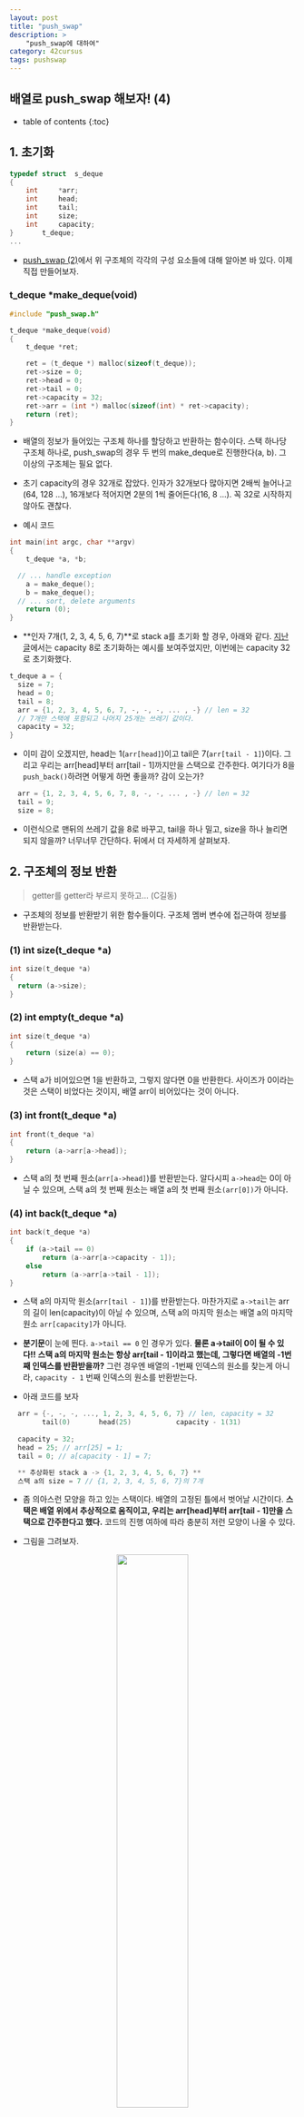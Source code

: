 ```yaml
---
layout: post
title: "push_swap"
description: >
    "push_swap에 대하여"
category: 42cursus
tags: pushswap
---
```

## 배열로 push_swap 해보자! (4)

* table of contents
{:toc}

## 1. 초기화

~~~c
typedef struct	s_deque
{
	int		*arr;
	int		head;
	int		tail;
	int		size;
	int		capacity;
}		t_deque;
...
~~~

- [push_swap (2)](https://espebaum.github.io/42cursus/push-swap-2.html)에서 위 구조체의 각각의 구성 요소들에 대해 알아본 바 있다. 이제 직접 만들어보자.

### t_deque *make_deque(void)
~~~c
#include "push_swap.h"

t_deque	*make_deque(void)
{
	t_deque	*ret;

	ret = (t_deque *) malloc(sizeof(t_deque));
	ret->size = 0;
	ret->head = 0;
	ret->tail = 0;
	ret->capacity = 32;
	ret->arr = (int *) malloc(sizeof(int) * ret->capacity);
	return (ret);
}
~~~

- 배열의 정보가 들어있는 구조체 하나를 할당하고 반환하는 함수이다. 스택 하나당 구조체 하나로, push_swap의 경우 두 번의 make_deque로 진행한다(a, b). 그 이상의 구조체는 필요 없다.

- 초기 capacity의 경우 32개로 잡았다. 인자가 32개보다 많아지면 2배씩 늘어나고(64, 128 ...), 16개보다 적어지면 2분의 1씩 줄어든다(16, 8 ...). 꼭 32로 시작하지 않아도 괜찮다.


- 예시 코드
~~~c
int	main(int argc, char **argv)
{
	t_deque	*a, *b;

  // ... handle exception
	a = make_deque();
	b = make_deque();
  // ... sort, delete arguments
	return (0);
}
~~~

- **인자 7개(1, 2, 3, 4, 5, 6, 7)**로 stack a를 초기화 할 경우, 아래와 같다. [지난 글](https://espebaum.github.io/42cursus/push-swap-2.html)에서는 capacity 8로 초기화하는 예시를 보여주었지만, 이번에는 capacity 32로 초기화했다.

~~~c
t_deque a = {
  size = 7;
  head = 0;
  tail = 8;
  arr = {1, 2, 3, 4, 5, 6, 7, -, -, -, ... , -} // len = 32
  // 7개만 스택에 포함되고 나머지 25개는 쓰레기 값이다.
  capacity = 32;
}
~~~

- 이미 감이 오겠지만, head는 1(`arr[head]`)이고 tail은 7(`arr[tail - 1]`)이다. 그리고 우리는 arr[head]부터 arr[tail - 1]까지만을 스택으로 간주한다. 여기다가 8을  `push_back()`하려면 어떻게 하면 좋을까? 감이 오는가?

~~~c
  arr = {1, 2, 3, 4, 5, 6, 7, 8, -, -, ... , -} // len = 32
  tail = 9;
  size = 8;
~~~

- 이런식으로 맨뒤의 쓰레기 값을 8로 바꾸고, tail을 하나 밀고, size을 하나 늘리면 되지 않을까? 너무너무 간단하다. 뒤에서 더 자세하게 살펴보자.


## 2. 구조체의 정보 반환

> getter를 getter라 부르지 못하고... (C길동)

- 구조체의 정보를 반환받기 위한 함수들이다. 구조체 멤버 변수에 접근하여 정보를 반환받는다.

### (1) int size(t_deque *a)
~~~c
int	size(t_deque *a)
{
  return (a->size);
}
~~~

### (2) int empty(t_deque *a)
~~~c
int	size(t_deque *a)
{
	return (size(a) == 0);
}
~~~
- 스택 a가 비어있으면 1을 반환하고, 그렇지 않다면 0을 반환한다. 사이즈가 0이라는 것은 스택이 비었다는 것이지, 배열 arr이 비어있다는 것이 아니다.

### (3) int front(t_deque *a)
~~~c
int	front(t_deque *a)
{
	return (a->arr[a->head]);
}
~~~
- 스택 a의 첫 번째 원소(`arr[a->head]`)를 반환받는다. 알다시피 `a->head`는 0이 아닐 수 있으며, 스택 a의 첫 번째 원소는 배열 a의 첫 번째 원소`(arr[0])`가 아니다.

### (4) int back(t_deque *a)
~~~c
int	back(t_deque *a)
{
	if (a->tail == 0)
		return (a->arr[a->capacity - 1]);
	else
		return (a->arr[a->tail - 1]);
}
~~~
- 스택 a의 마지막 원소(`arr[tail - 1]`)를 반환받는다. 마찬가지로 `a->tail`는 arr의 길이 len(capacity)이 아닐 수 있으며, 스택 a의 마지막 원소는 배열 a의 마지막 원소 `arr[capacity]`가 아니다.

- **분기문**이 눈에 띈다. `a->tail == 0` 인 경우가 있다. **물론 a->tail이 0이 될 수 있다!!** **스택 a의 마지막 원소는 항상 arr[tail - 1]이라고 했는데, 그렇다면 배열의 -1번째 인덱스를 반환받을까?** 그런 경우엔 배열의 -1번째 인덱스의 원소를 찾는게 아니라, `capacity - 1` 번째 인덱스의 원소를 반환받는다.<br> 

- 아래 코드를 보자 
~~~c
  arr = {-, -, -, ..., 1, 2, 3, 4, 5, 6, 7} // len, capacity = 32
        tail(0)       head(25)           capacity - 1(31)
 
  capacity = 32;
  head = 25; // arr[25] = 1;
  tail = 0; // a[capacity - 1] = 7;

  ** 추상화된 stack a -> {1, 2, 3, 4, 5, 6, 7} **
  스택 a의 size = 7 // {1, 2, 3, 4, 5, 6, 7}의 7개
~~~

- 좀 의아스런 모양을 하고 있는 스택이다. 배열의 고정된 틀에서 벗어날 시간이다. **스택은 배열 위에서 추상적으로 움직이고, 우리는 arr[head]부터 arr[tail - 1]만을 스택으로 간주한다고 했다.** 코드의 진행 여하에 따라 충분히 저런 모양이 나올 수 있다.

- 그림을 그려보자.

<center><img src="/assets/img/push_swap/circular-queue2.png" width="50%" height="50%"></center>

- 이렇게 보니 확실히 배열의 틀에서 벗어난 것 같다. 배열의 arr[0]이나 배열의 arr[len - 1]은 이 그림에서 아무런 의미를 가지고 있지 않다. **우리는 다만 arr[head]에서 arr[tail - 1]만을 스택으로 간주한다.** tail이 0인 경우는 예외 사항으로, 이 경우에만 `tail - 1`은 -1이 아니라 `capacity - 1`이 된다.

- 여기서 8을 `push_back()`해본다면 어떨까? 아래를 보자.
~~~c
  "t_deque* a의 정보"
  arr = {8, -, -, ..., 1, 2, 3, 4, 5, 6, 7} // len, capacity = 32
           tail(1)    head(25)          a[31]         
 
  capacity = 32;
  head = 25; // arr[25] = 1;
  tail = 1; // a[capacity - 1] = 8;

  ** 추상화된 stack a -> {1, 2, 3, 4, 5, 6, 7, 8} **
  스택 a의 size = 8 // {1, 2, 3, 4, 5, 6, 7, 8}의 8개

  int b = back(a); // arr[tail - 1] = 8;
~~~

- 바로 이거다. tail을 하나 더하고, tail 바로 앞의 원소를 8로 변경하고, 스택의 size를 하나 늘렸다. 그림을 보자.

<center><img src="/assets/img/push_swap/circular-queue3.png" width="50%" height="50%"></center>

- 7 다음이 8이다. 배열 상에서는 7 다음의 원소가 없기 때문에 7을 스택의 끝으로 착각할 수 있지만, 우리의 추상화된 배열은 마치 원형 큐와 같이 동작하기 때문에 7 다음은 없는게 아니라 8이 된다. 기존 배열의 틀에서 벗어나자. a[capacity - 1] 다음은 a[0]이다. 그리고 우리는 arr[head]부터 arr[tail - 1]만을 스택으로 간주한다.
